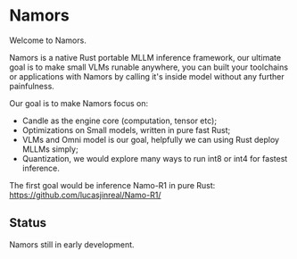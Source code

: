 # Namors

Welcome to Namors. 

Namors is a native Rust portable MLLM inference framework, our ultimate goal is to make small VLMs runable anywhere, you can built your toolchains or applications with Namors by calling it's inside model without any further painfulness.

Our goal is to make Namors focus on:

- Candle as the engine core (computation, tensor etc);
- Optimizations on Small models, written in pure fast Rust;
- VLMs and Omni model is our goal, helpfully we can using Rust deploy MLLMs simply;
- Quantization, we would explore many ways to run int8 or int4 for fastest inference.

The first goal would be inference Namo-R1 in pure Rust: https://github.com/lucasjinreal/Namo-R1/

## Status

Namors still in early development.

